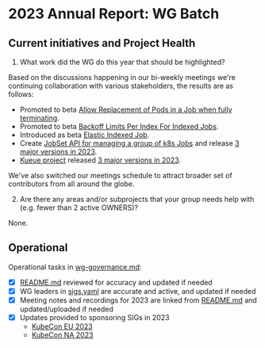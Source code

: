 # 2023 Annual Report: WG Batch

## Current initiatives and Project Health


1. What work did the WG do this year that should be highlighted?

  Based on the discussions happening in our bi-weekly meetings we're continuing
  collaboration with various stakeholders, the results are as follows:
  - Promoted to beta [Allow Replacement of Pods in a Job when fully terminating](https://github.com/kubernetes/enhancements/tree/master/keps/sig-apps/3939-allow-replacement-when-fully-terminated).
  - Promoted to beta [Backoff Limits Per Index For Indexed Jobs](https://github.com/kubernetes/enhancements/tree/master/keps/sig-apps/3850-backoff-limits-per-index-for-indexed-jobs).
  - Introduced as beta [Elastic Indexed Job](https://github.com/kubernetes/enhancements/tree/master/keps/sig-apps/3715-elastic-indexed-job).
  - Create [JobSet API for managing a group of k8s Jobs](https://github.com/kubernetes-sigs/jobset) and release [3 major versions in 2023](https://github.com/kubernetes-sigs/jobset/releases).
  - [Kueue project](https://github.com/kubernetes-sigs/kueue/releases) released [3 major versions in 2023](https://github.com/kubernetes-sigs/kueue/releases).

  We've also switched our meetings schedule to attract broader set of contributors
  from all around the globe.

2. Are there any areas and/or subprojects that your group needs help with (e.g. fewer than 2 active OWNERS)?

  None.

## Operational

Operational tasks in [wg-governance.md]:

- [x] [README.md] reviewed for accuracy and updated if needed
- [x] WG leaders in [sigs.yaml] are accurate and active, and updated if needed
- [x] Meeting notes and recordings for 2023 are linked from [README.md] and updated/uploaded if needed
- [x] Updates provided to sponsoring SIGs in 2023
    - [KubeCon EU 2023](https://youtu.be/ENt2Yu2sETs?si=Y14Kycrunp0JTIto)
    - [KubeCon NA 2023](https://youtu.be/feCq_p2RAAY?si=sjmEbBRDp4Fg8BvA)

[wg-governance.md]: https://git.k8s.io/community/committee-steering/governance/wg-governance.md
[README.md]: https://git.k8s.io/community/wg-batch/README.md
[sigs.yaml]: https://git.k8s.io/community/sigs.yaml

